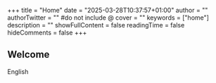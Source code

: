 +++
title = "Home"
date = "2025-03-28T10:37:57+01:00"
author = ""
authorTwitter = "" #do not include @
cover = ""
keywords = ["home"]
description = ""
showFullContent = false
readingTime = false
hideComments = false
+++

## Welcome
English
